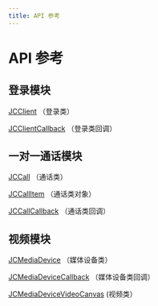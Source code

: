 ```yaml
---
title: API 参考
---
```

# API 参考

## 登录模块

[JCClient](https://developer.juphoon.com/portal/reference/V2.1/windows/C++/html/class_j_c_client.html)
（登录类）

[JCClientCallback](https://developer.juphoon.com/portal/reference/V2.1/windows/C++/html/class_j_c_client_callback.html)
（登录类回调）

## 一对一通话模块

[JCCall](https://developer.juphoon.com/portal/reference/V2.1/windows/C++/html/class_j_c_call.html)
（通话类）

[JCCallItem](https://developer.juphoon.com/portal/reference/V2.1/windows/C++/html/class_j_c_call_item.html)
（通话类对象）

[JCCallCallback](https://developer.juphoon.com/portal/reference/V2.1/windows/C++/html/class_j_c_call_callback.html)
（通话类回调）

## 视频模块

[JCMediaDevice](https://developer.juphoon.com/portal/reference/V2.1/windows/C++/html/class_j_c_media_device.html)
（媒体设备类）

[JCMediaDeviceCallback](https://developer.juphoon.com/portal/reference/V2.1/windows/C++/html/class_j_c_media_device_callback.html)
（媒体设备类回调）

[JCMediaDeviceVideoCanvas](https://developer.juphoon.com/portal/reference/V2.1/windows/C++/html/class_j_c_media_device_video_canvas.html)
(视频类）
